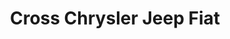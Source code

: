 ---
title: "Cross Chrysler Jeep Fiat"
url: /watterson-park/cross-chrysler-jeep-fiat/
shop: Autohaus
---